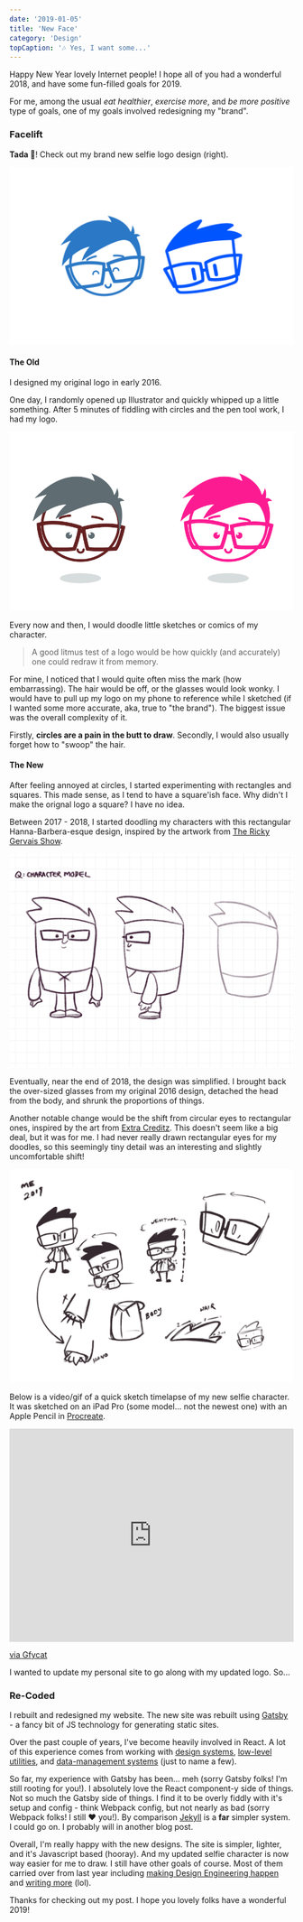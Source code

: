 ```yaml
---
date: '2019-01-05'
title: 'New Face'
category: 'Design'
topCaption: '🎶 Yes, I want some...'
---
```


Happy New Year lovely Internet people! I hope all of you had a wonderful 2018, and have some fun-filled goals for 2019.

For me, among the usual _eat healthier_, _exercise more_, and _be more positive_ type of goals, one of my goals involved redesigning my "brand".

### Facelift

**Tada 🎉**! Check out my brand new selfie logo design (right).

![Old to new logo design](./images/new-face/q-new-face.png)

#### The Old

I designed my original logo in early 2016.

One day, I randomly opened up Illustrator and quickly whipped up a little something. After 5 minutes of fiddling with circles and the pen tool work, I had my logo.

![Original logo design](./images/new-face/q-old-logo-design.png)

Every now and then, I would doodle little sketches or comics of my character.

> A good litmus test of a logo would be how quickly (and accurately) one could redraw it from memory.

For mine, I noticed that I would quite often miss the mark (how embarrassing). The hair would be off, or the glasses would look wonky. I would have to pull up my logo on my phone to reference while I sketched (if I wanted some more accurate, aka, true to "the brand"). The biggest issue was the overall complexity of it.

Firstly, **circles are a pain in the butt to draw**. Secondly, I would also usually forget how to "swoop" the hair.

#### The New

After feeling annoyed at circles, I started experimenting with rectangles and squares. This made sense, as I tend to have a square'ish face. Why didn't I make the orignal logo a square? I have no idea.

Between 2017 - 2018, I started doodling my characters with this rectangular Hanna-Barbera-esque design, inspired by the artwork from [The Ricky Gervais Show](https://en.wikipedia.org/wiki/The_Ricky_Gervais_Show).

![Newish character model design](./images/new-face/q-drawing-002.png)

Eventually, near the end of 2018, the design was simplified. I brought back the over-sized glasses from my original 2016 design, detached the head from the body, and shrunk the proportions of things.

Another notable change would be the shift from circular eyes to rectangular ones, inspired by the art from [Extra Creditz](https://www.youtube.com/user/ExtraCreditz). This doesn't seem like a big deal, but it was for me. I had never really drawn rectangular eyes for my doodles, so this seemingly tiny detail was an interesting and slightly uncomfortable shift!

![New character sketches](./images/new-face/q-drawing-001.png)

Below is a video/gif of a quick sketch timelapse of my new selfie character. It was sketched on an iPad Pro (some model... not the newest one) with an Apple Pencil in [Procreate](https://procreate.art/).

<div style='position:relative; padding-bottom:75.00%'><iframe src='https://gfycat.com/ifr/ExhaustedYawningGlobefish' frameborder='0' scrolling='no' width='100%' height='100%' style='position:absolute;top:0;left:0;' allowfullscreen></iframe></div><p> <a href="https://gfycat.com/ExhaustedYawningGlobefish">via Gfycat</a></p>

I wanted to update my personal site to go along with my updated logo. So...

### Re-Coded

I rebuilt and redesigned my website. The new site was rebuilt using [Gatsby](https://www.gatsbyjs.org/) - a fancy bit of JS technology for generating static sites.

Over the past couple of years, I've become heavily involved in React. A lot of this experience comes from working with [design systems](https://github.com/helpscout/hsds-react), [low-level utilities](https://github.com/helpscout/react-utils), and [data-management systems](https://github.com/helpscout/wedux) (just to name a few).

So far, my experience with Gatsby has been... meh (sorry Gatsby folks! I'm still rooting for you!). I absolutely love the React component-y side of things. Not so much the Gatsby side of things. I find it to be overly fiddly with it's setup and config - think Webpack config, but not nearly as bad (sorry Webpack folks! I still ❤️ you!). By comparison [Jekyll](https://jekyllrb.com/) is a **far** simpler system. I could go on. I probably will in another blog post.

Overall, I'm really happy with the new designs. The site is simpler, lighter, and it's Javascript based (hooray). And my updated selfie character is now way easier for me to draw. I still have other goals of course. Most of them carried over from last year including [making Design Engineering happen](/posts/make-design-engineering-happen/) and [writing more](/posts/lets-try-this-again/) (lol).

Thanks for checking out my post. I hope you lovely folks have a wonderful 2019!
